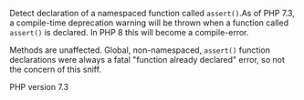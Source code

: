 Detect declaration of a namespaced function called `assert()`.As of PHP 7.3, a compile-time deprecation warning will be thrown when a function
called `assert()` is declared. In PHP 8 this will become a compile-error.

Methods are unaffected.
Global, non-namespaced, `assert()` function declarations were always a fatal
"function already declared" error, so not the concern of this sniff.

PHP version 7.3